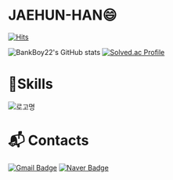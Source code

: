 # JAEHUN-HAN😄
[![Hits](https://hits.seeyoufarm.com/api/count/incr/badge.svg?url=https%3A%2F%2Fgithub.com%2FBankBoy22%2FJAEHUN-HAN&count_bg=%23ED6D9C&title_bg=%23C23232&icon=&icon_color=%23E7E7E7&title=hits&edge_flat=false)](https://hits.seeyoufarm.com)

![BankBoy22's GitHub stats](https://github-readme-stats.vercel.app/api?username=BankBoy22&theme=neon_icons=true)
[![Solved.ac Profile](http://mazassumnida.wtf/api/v2/generate_badge?boj=hjh7708)](https://solved.ac/hjh7708/)
# 💪Skills
![로고명](https://img.shields.io/badge/로고명-원하는색상코드.svg?&style=for-the-badge&logo=로고명&logoColor=로고색상)
# :mailbox_with_mail: Contacts
[![Gmail Badge](https://img.shields.io/badge/Gmail-d14836?style=flat-square&logo=Gmail&logoColor=white&link=mailto:hjh7708@gmail.com)](mailto:kimsh1691@gmail.com)
[![Naver Badge](https://img.shields.io/badge/Naver-03C75A?style=flat-square&logo=Naver&logoColor=white&link=mailto:hjh7708@naver.com)](mailto:rlatngus1691@naver.com)
